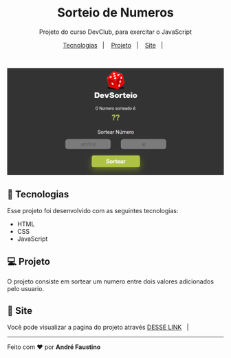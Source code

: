<h1 align="center">Sorteio de Numeros</h1>

<p align="center">
  Projeto do curso DevClub, para exercitar o JavaScript</p>

<p align="center">
  <a href="#-tecnologias">Tecnologias</a>&nbsp;&nbsp;&nbsp;|&nbsp;&nbsp;&nbsp;
  <a href="#-projeto">Projeto</a>&nbsp;&nbsp;&nbsp;|&nbsp;&nbsp;&nbsp;
  <a href="#-site">Site</a>&nbsp;&nbsp;&nbsp;|&nbsp;&nbsp;&nbsp;
</p>


<br>

<p align="center">
  <img alt="Note e Celuluar" src="https://github.com/Andre-FOliveira/sorteio/blob/main/src/img/tela.png?raw=true">
  
</p>

## 🚀 Tecnologias

Esse projeto foi desenvolvido com as seguintes tecnologias:

- HTML
- CSS
- JavaScript


## 💻 Projeto

O projeto consiste em sortear um numero entre dois valores adicionados pelo usuario.

## 🔖 Site

Você pode visualizar a pagina do projeto através <a href="devsorteio.netlify.app" target="_blank">DESSE LINK</a>&nbsp;&nbsp;&nbsp;|&nbsp;&nbsp;&nbsp;

---

Feito com ♥ por <b>André Faustino</b>
